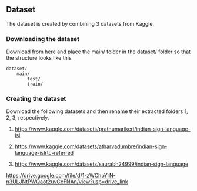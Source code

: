 ## Dataset

The dataset is created by combining 3 datasets from Kaggle.

### Downloading the dataset

Download from [here](https://drive.google.com/file/d/1-zWChpYrN-n3ULJNtPWQaot2uvCcFNAn/view?usp=drive_link) and place
the main/ folder in the dataset/ folder so that the structure looks like this

```
dataset/
    main/
        test/
        train/
```

### Creating the dataset

Download the following datasets and then rename their extracted folders 1, 2, 3, respectively.

1. https://www.kaggle.com/datasets/prathumarikeri/indian-sign-language-isl

1. https://www.kaggle.com/datasets/atharvadumbre/indian-sign-language-islrtc-referred

1. https://www.kaggle.com/datasets/saurabh24999/indian-sign-language

https://drive.google.com/file/d/1-zWChpYrN-n3ULJNtPWQaot2uvCcFNAn/view?usp=drive_link
